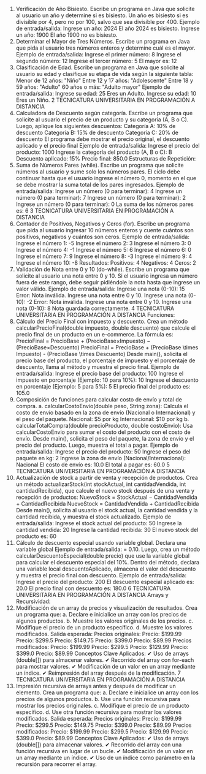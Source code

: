 1. Verificación de Año Bisiesto.
Escribe un programa en Java que solicite al usuario un año y determine si es
bisiesto. Un año es bisiesto si es divisible por 4, pero no por 100, salvo que sea
divisible por 400.
Ejemplo de entrada/salida:
Ingrese un año: 2024
El año 2024 es bisiesto.
Ingrese un año: 1900
El año 1900 no es bisiesto.
2. Determinar el Mayor de Tres Números.
Escribe un programa en Java que pida al usuario tres números enteros y
determine cuál es el mayor.
Ejemplo de entrada/salida:
Ingrese el primer número: 8
Ingrese el segundo número: 12
Ingrese el tercer número: 5
El mayor es: 12
3. Clasificación de Edad.
Escribe un programa en Java que solicite al usuario su edad y clasifique su
etapa de vida según la siguiente tabla:
Menor de 12 años: "Niño"
Entre 12 y 17 años: "Adolescente"
Entre 18 y 59 años: "Adulto"
60 años o más: "Adulto mayor"
Ejemplo de entrada/salida:
Ingrese su edad: 25
Eres un Adulto.
Ingrese su edad: 10
Eres un Niño.
2
TECNICATURA UNIVERSITARIA
EN PROGRAMACIÓN
A DISTANCIA
4. Calculadora de Descuento según categoría.
Escribe un programa que solicite al usuario el precio de un producto y
su categoría (A, B o C).
Luego, aplique los siguientes descuentos:
Categoría A: 10% de descuento
Categoría B: 15% de descuento
Categoría C: 20% de descuento
El programa debe mostrar el precio original, el descuento aplicado y el
precio final
Ejemplo de entrada/salida:
Ingrese el precio del producto: 1000
Ingrese la categoría del producto (A, B o C): B
Descuento aplicado: 15%
Precio final: 850.0
Estructuras de Repetición:
5. Suma de Números Pares (while).
Escribe un programa que solicite números al usuario y sume solo los
números pares. El ciclo debe continuar hasta que el usuario ingrese el número
0, momento en el que se debe mostrar la suma total de los pares ingresados.
Ejemplo de entrada/salida:
Ingrese un número (0 para terminar): 4
Ingrese un número (0 para terminar): 7
Ingrese un número (0 para terminar): 2
Ingrese un número (0 para terminar): 0
La suma de los números pares es: 6
3
TECNICATURA UNIVERSITARIA
EN PROGRAMACIÓN
A DISTANCIA
6. Contador de Positivos, Negativos y Ceros (for).
Escribe un programa que pida al usuario ingresar 10 números enteros y
cuente cuántos son positivos, negativos y cuántos son ceros.
Ejemplo de entrada/salida:
Ingrese el número 1: -5
Ingrese el número 2: 3
Ingrese el número 3: 0
Ingrese el número 4: -1
Ingrese el número 5: 6
Ingrese el número 6: 0
Ingrese el número 7: 9
Ingrese el número 8: -3
Ingrese el número 9: 4
Ingrese el número 10: -8
Resultados:
Positivos: 4
Negativos: 4
Ceros: 2
7. Validación de Nota entre 0 y 10 (do-while).
Escribe un programa que solicite al usuario una nota entre 0 y 10. Si el
usuario ingresa un número fuera de este rango, debe seguir pidiéndole la nota
hasta que ingrese un valor válido.
Ejemplo de entrada/salida:
Ingrese una nota (0-10): 15
Error: Nota inválida. Ingrese una nota entre 0 y 10.
Ingrese una nota (0-10): -2
Error: Nota inválida. Ingrese una nota entre 0 y 10.
Ingrese una nota (0-10): 8
Nota guardada correctamente.
4
TECNICATURA UNIVERSITARIA
EN PROGRAMACIÓN
A DISTANCIA
Funciones:
8. Cálculo del Precio Final con impuesto y descuento.
Crea un método calcularPrecioFinal(double impuesto, double
descuento) que calcule el precio final de un producto en un e-commerce. La
fórmula es:
PrecioFinal = PrecioBase + (PrecioBase×Impuesto) − (PrecioBase×Descuento)
PrecioFinal = PrecioBase + (PrecioBase \times Impuesto) - (PrecioBase \times
Descuento)
Desde main(), solicita el precio base del producto, el porcentaje de
impuesto y el porcentaje de descuento, llama al método y muestra el precio
final.
Ejemplo de entrada/salida:
Ingrese el precio base del producto: 100
Ingrese el impuesto en porcentaje (Ejemplo: 10 para 10%): 10
Ingrese el descuento en porcentaje (Ejemplo: 5 para 5%): 5
El precio final del producto es: 105.0
9. Composición de funciones para calcular costo de envío y total de compra.
a. calcularCostoEnvio(double peso, String zona): Calcula el costo de
envío basado en la zona de envío (Nacional o Internacional) y el peso del
paquete.
Nacional: $5 por kg
Internacional: $10 por kg
b. calcularTotalCompra(double precioProducto, double
costoEnvio): Usa calcularCostoEnvio para sumar el costo del producto con
el costo de envío.
Desde main(), solicita el peso del paquete, la zona de envío y el precio
del producto. Luego, muestra el total a pagar.
Ejemplo de entrada/salida:
Ingrese el precio del producto: 50
Ingrese el peso del paquete en kg: 2
Ingrese la zona de envío (Nacional/Internacional): Nacional
El costo de envío es: 10.0
El total a pagar es: 60.0
5
TECNICATURA UNIVERSITARIA
EN PROGRAMACIÓN
A DISTANCIA
10. Actualización de stock a partir de venta y recepción de productos.
Crea un método actualizarStock(int stockActual, int cantidadVendida,
int cantidadRecibida), que calcule el nuevo stock después de una venta y
recepción
de productos:
NuevoStock = StockActual − CantidadVendida + CantidadRecibida
NuevoStock = CantidadVendida + CantidadRecibida
Desde main(), solicita al usuario el stock actual, la cantidad vendida y la
cantidad recibida, y muestra el stock actualizado.
Ejemplo de entrada/salida:
Ingrese el stock actual del producto: 50
Ingrese la cantidad vendida: 20
Ingrese la cantidad recibida: 30
El nuevo stock del producto es: 60
11. Cálculo de descuento especial usando variable global.
Declara una variable global Ejemplo de entrada/salida: = 0.10. Luego, crea un
método calcularDescuentoEspecial(double precio) que use la variable global para
calcular el descuento especial del 10%.
Dentro del método, declara una variable local descuentoAplicado, almacena
el valor del descuento y muestra el precio final con descuento.
Ejemplo de entrada/salida:
Ingrese el precio del producto: 200
El descuento especial aplicado es: 20.0
El precio final con descuento es: 180.0
6
TECNICATURA UNIVERSITARIA
EN PROGRAMACIÓN
A DISTANCIA
Arrays y Recursividad:
12. Modificación de un array de precios y visualización de resultados.
Crea un programa que:
a. Declare e inicialice un array con los precios de algunos productos.
b. Muestre los valores originales de los precios.
c. Modifique el precio de un producto específico.
d. Muestre los valores modificados.
Salida esperada:
Precios originales:
Precio: $199.99
Precio: $299.5
Precio: $149.75
Precio: $399.0
Precio: $89.99
Precios modificados:
Precio: $199.99
Precio: $299.5
Precio: $129.99
Precio: $399.0
Precio: $89.99
Conceptos Clave Aplicados:
✔ Uso de arrays (double[]) para almacenar valores.
✔ Recorrido del array con for-each para mostrar valores.
✔ Modificación de un valor en un array mediante un índice.
✔ Reimpresión del array después de la modificación.
7
TECNICATURA UNIVERSITARIA
EN PROGRAMACIÓN
A DISTANCIA
13. Impresión recursiva de arrays antes y después de modificar un elemento.
Crea un programa que:
a. Declare e inicialice un array con los precios de algunos productos.
b. Use una función recursiva para mostrar los precios originales.
c. Modifique el precio de un producto específico.
d. Use otra función recursiva para mostrar los valores modificados.
Salida esperada:
Precios originales:
Precio: $199.99
Precio: $299.5
Precio: $149.75
Precio: $399.0
Precio: $89.99
Precios modificados:
Precio: $199.99
Precio: $299.5
Precio: $129.99
Precio: $399.0
Precio: $89.99
Conceptos Clave Aplicados:
✔ Uso de arrays (double[]) para almacenar valores.
✔ Recorrido del array con una función recursiva en lugar de un bucle.
✔ Modificación de un valor en un array mediante un índice.
✔ Uso de un índice como parámetro en la recursión para recorrer el
array.
